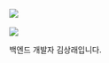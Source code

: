 <img src="https://github-readme-stats.vercel.app/api/top-langs/?username=ksr0818&layout=compact"><br><br>
<img src="https://github-readme-stats.vercel.app/api?username=ksr0818&show_icons=true">

백엔드 개발자 김상래입니다.
